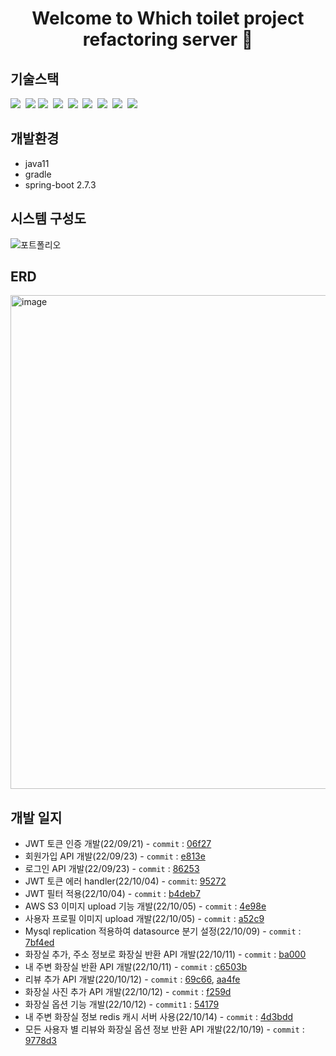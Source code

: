 <h1 align="center">Welcome to Which toilet project refactoring server 👋</h1>

## 기술스택

<p>
  <img src="https://img.shields.io/badge/-SpringBoot-brightgreen"/>&nbsp
  <img src="https://img.shields.io/badge/-SpringSecurity-lightgrey"/>
  <img src="https://img.shields.io/badge/-JPA-blue"/>&nbsp
  <img src="https://img.shields.io/badge/-AWS-orange"/>&nbsp
  <img src="https://img.shields.io/badge/-MySQL-yellow"/>&nbsp
  <img src="https://img.shields.io/badge/-Docker-blue"/>&nbsp
  <img src="https://img.shields.io/badge/-Jenkins-black"/>&nbsp
  <img src="https://img.shields.io/badge/-JWT-yellowgreen"/>&nbsp
  <img src="https://img.shields.io/badge/-Nginx-violet"/>&nbsp
</p>

## 개발환경
- java11
- gradle
- spring-boot 2.7.3

## 시스템 구성도
![포트폴리오](https://user-images.githubusercontent.com/59994664/195478735-ecdd02d5-028a-44e1-9b8f-6874ec6eae57.png)


## ERD

<img width="790" alt="image" src="https://user-images.githubusercontent.com/59994664/195479501-42be20b1-1ffd-4eb7-b154-d966cf35088a.png">

## 개발 일지
- JWT 토큰 인증 개발(22/09/21) - `commit` : [06f27](https://github.com/Stark-Industries0417/toilet_refactoring/commit/06f27a4d988bb64c351cf9f3a2a5d85c3883f4cd)
- 회원가입 API 개발(22/09/23) - `commit` : [e813e](https://github.com/Stark-Industries0417/toilet_refactoring/commit/e813e87213f8a104d9a8415c116deca37a6591e3)
- 로그인 API 개발(22/09/23) - `commit` : [86253](https://github.com/Stark-Industries0417/toilet_refactoring/commit/862536c5e11a23ecf4e8f08ad3d88454f4581386)
- JWT 토큰 에러 handler(22/10/04) - `commit`: [95272](https://github.com/Stark-Industries0417/toilet_refactoring/commit/95272869ca5d0e30707651fb2bd734f804c6614d)
- JWT 필터 적용(22/10/04) - `commit` : [b4deb7](https://github.com/Stark-Industries0417/toilet_refactoring/commit/b4deb7956cf4584895087ec2c7b00566e6b91f7d)
- AWS S3 이미지 upload 기능 개발(22/10/05) - `commit` : [4e98e](https://github.com/Stark-Industries0417/toilet_refactoring/commit/4e98eeca71c9522735b357c0e8fa15acdbdcb4dc)
- 사용자 프로필 이미지 upload 개발(22/10/05) - `commit` : [a52c9](https://github.com/Stark-Industries0417/toilet_refactoring/commit/a52c9e32ac082f9187c72c822a6cd459f82d3e69)
- Mysql replication 적용하여 datasource 분기 설정(22/10/09) - `commit` : [7bf4ed](https://github.com/Stark-Industries0417/toilet_refactoring/commit/7bf4ed91ab9ac6502c20f2b82eb5a2067c51f126)
- 화장실 추가, 주소 정보로 화장실 반환 API 개발(22/10/11) - `commit` : [ba000](https://github.com/Stark-Industries0417/toilet_refactoring/commit/ba000e347a115f76ec41e884bb879754cb1d8fe5)
- 내 주변 화장실 반환 API 개발(22/10/11) - `commit` : [c6503b](https://github.com/Stark-Industries0417/toilet_refactoring/commit/c6503b5f6d48f1e1a487e3117bf2c998bd516d26)
- 리뷰 추가 API 개발(220/10/12) - `commit` : [69c66](https://github.com/Stark-Industries0417/toilet_refactoring/commit/69c66f5d9ea526bf6fff5a988ed1962c6e9143be), 
[aa4fe](https://github.com/Stark-Industries0417/toilet_refactoring/commit/aa4fe0fdfc0c2781dd377bf0047de466db8024fa)
- 화장실 사진 추가 API 개발(22/10/12) - `commit` : [f259d](https://github.com/Stark-Industries0417/toilet_refactoring/commit/f259d60837eade4637dcb0277d3f743507236aa5)
- 화장실 옵션 기능 개발(22/10/12) - `commit1` : [54179](https://github.com/Stark-Industries0417/toilet_refactoring/commit/54179103b76213bb7695dcfe236952aa1c560262)
- 내 주변 화장실 정보 redis 캐시 서버 사용(22/10/14) - `commit` : [4d3bdd](https://github.com/Stark-Industries0417/toilet_refactoring/commit/4d3bddc5c3b3a2812c65f7b444257030b44a061d)
- 모든 사용자 별 리뷰와 화장실 옵션 정보 반환 API 개발(22/10/19) - `commit` : [9778d3](https://github.com/Stark-Industries0417/toilet_refactoring/commit/9778d359d0400321b8b9851fa7d08593a6a430d8)
